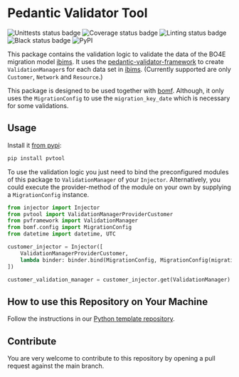 # Pedantic Validator Tool

![Unittests status badge](https://github.com/Hochfrequenz/pedantic-validator-tool/workflows/Unittests/badge.svg)
![Coverage status badge](https://github.com/Hochfrequenz/pedantic-validator-tool/workflows/Coverage/badge.svg)
![Linting status badge](https://github.com/Hochfrequenz/pedantic-validator-tool/workflows/Linting/badge.svg)
![Black status badge](https://github.com/Hochfrequenz/pedantic-validator-tool/workflows/Formatting/badge.svg)
![PyPI](https://img.shields.io/pypi/v/pvtool)

This package contains the validation logic to validate the data of the BO4E migration model
[ibims](https://github.com/Hochfrequenz/intermediate-bo4e-migration-models).
It uses the [pedantic-validator-framework](https://github.com/Hochfrequenz/pedantic-validator-framework) to
create `ValidationManager`s for each data set in
[ibims](https://github.com/Hochfrequenz/intermediate-bo4e-migration-models).
(Currently supported are only `Customer`, `Network` and `Resource`.)

This package is designed to be used together with [bomf](https://github.com/Hochfrequenz/bo4e_migration_framework).
Although, it only uses the `MigrationConfig` to use the `migration_key_date` which is necessary for some validations.

## Usage
Install it [from pypi](https://pypi.org/project/pvtool/):
```bash
pip install pvtool
```

To use the validation logic you just need to bind the preconfigured modules of this package to
`ValidationManager` of your `Injector`. Alternatively, you could execute the provider-method of the
module on your own by supplying a `MigrationConfig` instance.

```python
from injector import Injector
from pvtool import ValidationManagerProviderCustomer
from pvframework import ValidationManager
from bomf.config import MigrationConfig
from datetime import datetime, UTC

customer_injector = Injector([
    ValidationManagerProviderCustomer,
    lambda binder: binder.bind(MigrationConfig, MigrationConfig(migration_key_date=datetime(2021, 1, 1, tzinfo=UTC))),
])

customer_validation_manager = customer_injector.get(ValidationManager)
```

## How to use this Repository on Your Machine

Follow the instructions in our [Python template repository](https://github.com/Hochfrequenz/python_template_repository#how-to-use-this-repository-on-your-machine).

## Contribute

You are very welcome to contribute to this repository by opening a pull request against the main branch.

